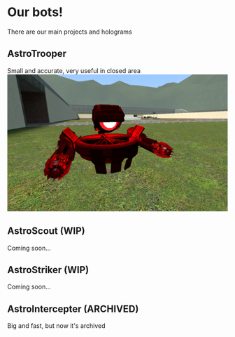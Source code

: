 # Our bots!
There are our main projects and holograms
## AstroTrooper
Small and accurate, very useful in closed area
![AstroTrooper in-game](https://github.com/AstricUnion/AstroBots/blob/main/assets/astrotrooper.png?raw=true)

## AstroScout (WIP)
Coming soon...

## AstroStriker (WIP)
Coming soon...

## AstroIntercepter (ARCHIVED)
Big and fast, but now it's archived

